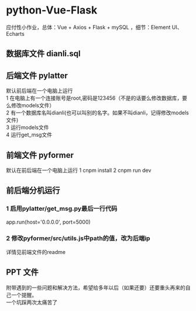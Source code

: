 # python-Vue-Flask
应付性小作业，总体：Vue + Axios + Flask + mySQL ，细节：Element UI、Echarts

## 数据库文件 dianli.sql

## 后端文件 pylatter
默认前后端在一个电脑上运行  
1 在电脑上有一个连接账号是root,密码是123456（不是的话要么修改数据库，要么修改models文件）  
2 有一个数据库名叫dianli(也可以叫别的名字。如果不叫dianli，记得修改models文件)  
3 运行models文件  
4 运行get_msg文件  

## 前端文件 pyformer
默认在前后端在一个电脑上运行
1 cnpm install
2 cnpm run dev

## 前后端分机运行
### 1 启用pylatter/get_msg.py最后一行代码  
app.run(host='0.0.0.0', port=5000)  
### 2 修改pyformer/src/utils.js中path的值，改为后端ip  
详情见前端文件的readme

## PPT 文件
附带遇到的一些问题和解决方法，希望给多年以后（如果还要）还要重头再来的自己一个提醒。  
一个坑踩两次太痛苦了
